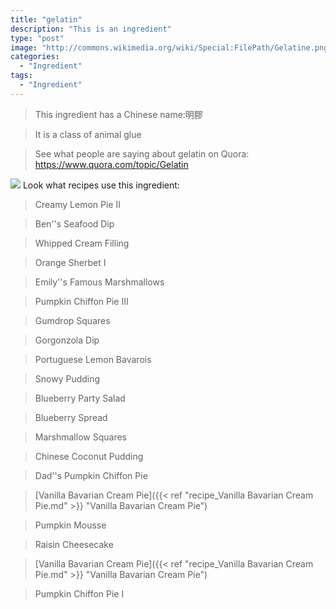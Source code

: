```yaml
---
title: "gelatin"
description: "This is an ingredient"
type: "post"
image: "http://commons.wikimedia.org/wiki/Special:FilePath/Gelatine.png"
categories: 
  - "Ingredient"
tags: 
  - "Ingredient"
---
```



>This ingredient has a Chinese name:明膠

> It is a class of animal glue

> See what people are saying about gelatin on Quora:
https://www.quora.com/topic/Gelatin

![](../images/ingredient.jpg)
Look what recipes use this ingredient:

> Creamy Lemon Pie II

> Ben''s Seafood Dip

> Whipped Cream Filling

> Orange Sherbet I

> Emily''s Famous Marshmallows

> Pumpkin Chiffon Pie III

> Gumdrop Squares

> Gorgonzola Dip

> Portuguese Lemon Bavarois

> Snowy Pudding

> Blueberry Party Salad

> Blueberry Spread

> Marshmallow Squares                                                                            

> Chinese Coconut Pudding

> Dad''s Pumpkin Chiffon Pie

> [Vanilla Bavarian Cream Pie]({{< ref "recipe_Vanilla Bavarian Cream Pie.md" >}} "Vanilla Bavarian Cream Pie")

> Pumpkin Mousse

> Raisin Cheesecake

> [Vanilla Bavarian Cream Pie]({{< ref "recipe_Vanilla Bavarian Cream Pie.md" >}} "Vanilla Bavarian Cream Pie")

> Pumpkin Chiffon Pie I

